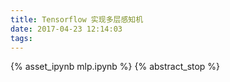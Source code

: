 ```yaml
---
title: Tensorflow 实现多层感知机
date: 2017-04-23 12:14:03
tags:
---
```


{% asset_ipynb mlp.ipynb %}
{% abstract_stop %}

